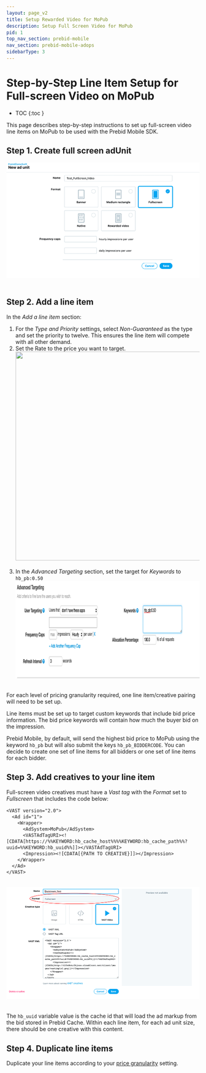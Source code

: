 ```yaml
---
layout: page_v2
title: Setup Rewarded Video for MoPub
description: Setup Full Screen Video for MoPub
pid: 1
top_nav_section: prebid-mobile
nav_section: prebid-mobile-adops
sidebarType: 3
---
```


# Step-by-Step Line Item Setup for Full-screen Video on MoPub

* TOC
{:toc }

This page describes step-by-step instructions to set up full-screen video line items on MoPub to be used with the Prebid Mobile SDK.

## Step 1. Create full screen adUnit  
<img src="/assets/images/ad-ops/mopub/full/mopub-lineitem-full-adunit.png">&nbsp;&nbsp;

## Step 2. Add a line item  
In the *Add a line item* section:
1.  For the *Type and Priority* settings, select *Non-Guaranteed* as the type and set the priority to twelve. This ensures the line item will compete with all other demand.  
2. Set the Rate to the price you want to target.&nbsp;  
<img src="/assets/images/ad-ops/mopub/rewarded/mopub-lineitem-rewarded.png" width="1000" height="544">&nbsp;&nbsp;
3. In the *Advanced Targeting* section, set the target for *Keywords* to `hb_pb:0.50`&nbsp;
<img src="/assets/images/ad-ops/mopub/rewarded/mopub-lineitem-advanced.png" width="1000" height="254">&nbsp;&nbsp;  

For each level of pricing granularity required, one line item/creative pairing will need to be set up.

Line items must be set up to target custom keywords that include bid price information. The bid price keywords will contain how much the buyer bid on the impression.

Prebid Mobile, by default, will send the highest bid price to MoPub using the keyword `hb_pb` but will also submit the keys `hb_pb_BIDDERCODE`. You can decide to create one set of line items for all bidders or one set of line items for each bidder.

## Step 3. Add creatives to your line item  
Full-screen video creatives must have a *Vast tag* with the *Format* set to *Fullscreen* that includes the code below:  
```
<VAST version="2.0">
  <Ad id="1">
    <Wrapper>
      <AdSystem>MoPub</AdSystem>
      <VASTAdTagURI><![CDATA[https://%%KEYWORD:hb_cache_host%%%%KEYWORD:hb_cache_path%%?uuid=%%KEYWORD:hb_uuid%%]]></VASTAdTagURI>
      <Impression><![CDATA[{PATH TO CREATIVE}]]></Impression>
    </Wrapper>
  </Ad>
</VAST>
```
<br>    
<img src="/assets/images/ad-ops/mopub/full/mopub_lineitem_full_vasttag.png">&nbsp;&nbsp;

The `hb_uuid` variable value is the cache id that will load the ad markup from the bid stored in Prebid Cache. Within each line item, for each ad unit size, there should be one creative with this content.

## Step 4. Duplicate line items  
Duplicate your line items according to your [price granularity](/prebid-mobile/adops-price-granularity.html) setting.

